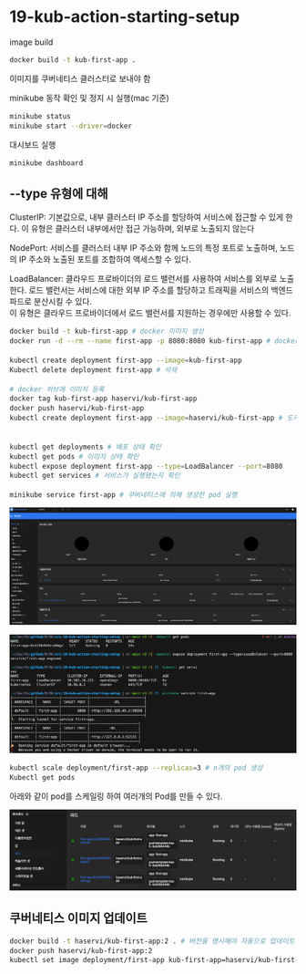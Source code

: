 # 19-kub-action-starting-setup

image build

``` bash
docker build -t kub-first-app . 
```

이미지를 쿠버네티스 클러스터로 보내야 함

minikube 동작 확인 및 정지 시 실행(mac 기준)

``` bash
minikube status
minikube start --driver=docker
```

대시보드 실행

``` bash
minikube dashboard
```

## --type 유형에 대해

ClusterIP: 기본값으로, 내부 클러스터 IP 주소를 할당하여 서비스에 접근할 수 있게 한다. 이 유형은 클러스터 내부에서만 접근 가능하며, 외부로 노출되지 않는다

NodePort: 서비스를 클러스터 내부 IP 주소와 함께 노드의 특정 포트로 노출하며, 노드의 IP 주소와 노출된 포트를 조합하여 액세스할 수 있다.

LoadBalancer: 클라우드 프로바이더의 로드 밸런서를 사용하여 서비스를 외부로 노출한다. 로드 밸런서는 서비스에 대한 외부 IP 주소를 할당하고 트래픽을 서비스의 백엔드 파드로 분산시킬 수 있다.  
이 유형은 클라우드 프로바이더에서 로드 밸런서를 지원하는 경우에만 사용할 수 있다.

``` bash
docker build -t kub-first-app # docker 이미지 생성
docker run -d --rm --name first-app -p 8080:8080 kub-first-app # docker 컨테이너 생성

kubectl create deployment first-app --image=kub-first-app
Kubectl delete deployment first-app # 삭제

# docker 허브에 이미지 등록
docker tag kub-first-app haservi/kub-first-app
docker push haservi/kub-first-app
kubectl create deployment first-app --image=haservi/kub-first-app # 도커 허브에서 이미지 받아옴


kubectl get deployments # 배포 상태 확인
kubectl get pods # 이미지 상태 확인
kubectl expose deployment first-app --type=LoadBalancer --port=8080
kubectl get services # 서비스가 실행됐는지 확인

minikube service first-app # 쿠버네티스에 의해 생성한 pod 실행
```

![image01](./images/19-image01.png)

![image02](./images/19-image02.png)

``` bash
kubectl scale deployment/first-app --replicas=3 # n개의 pod 생성
Kubectl get pods 
```

아래와 같이 pod를 스케일링 하여 여러개의 Pod를 만들 수 있다.

![image03](./images/19-image03.png)

## 쿠버네티스 이미지 업데이트

``` bash
docker build -t haservi/kub-first-app:2 . # 버전을 명시해야 자동으로 업데이트 함
docker push haservi/kub-first-app:2
kubectl set image deployment/first-app kub-first-app=haservi/kub-first-app:2 # 도커 허브에 등록된 이미지가 변경됨을 알림
```
